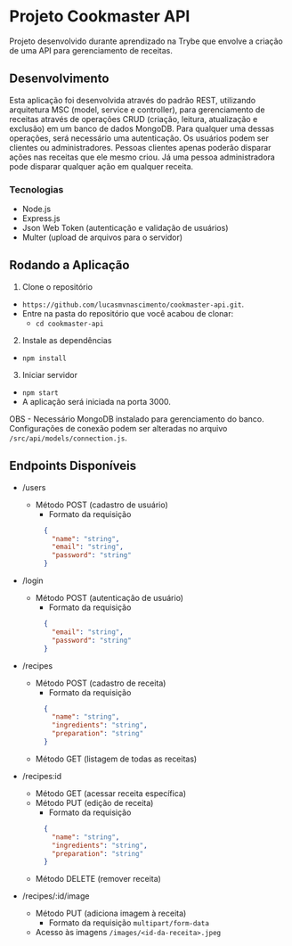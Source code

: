 # Projeto Cookmaster API

Projeto desenvolvido durante aprendizado na Trybe que envolve a criação de uma API para gerenciamento de receitas.

## Desenvolvimento

Esta aplicação foi desenvolvida através do padrão REST, utilizando arquitetura MSC (model, service e controller), para gerenciamento de receitas através de operações CRUD (criação, leitura, atualização e exclusão) em um banco de dados MongoDB. Para qualquer uma dessas operações, será necessário uma autenticação. Os usuários podem ser clientes ou administradores. Pessoas clientes apenas poderão disparar ações nas receitas que ele mesmo criou. Já uma pessoa administradora pode disparar qualquer ação em qualquer receita.

### Tecnologias

- Node.js
- Express.js
- Json Web Token (autenticação e validação de usuários)
- Multer (upload de arquivos para o servidor)

## Rodando a Aplicação

1. Clone o repositório

- `https://github.com/lucasmvnascimento/cookmaster-api.git`.
- Entre na pasta do repositório que você acabou de clonar:
  - `cd cookmaster-api`

2. Instale as dependências

- `npm install`

3. Iniciar servidor

- `npm start`
- A aplicação será iniciada na porta 3000.

OBS - Necessário MongoDB instalado para gerenciamento do banco. Configurações de conexão podem ser alteradas no arquivo `/src/api/models/connection.js`.

## Endpoints Disponíveis

- /users
  - Método POST (cadastro de usuário)
    - Formato da requisição
    ```json
      {
        "name": "string",
        "email": "string",
        "password": "string"
      }
     ```
     
     
- /login
  - Método POST (autenticação de usuário)
    - Formato da requisição
    ```json
      {
        "email": "string",
        "password": "string"
      }
     ```
     
- /recipes 
  - Método POST (cadastro de receita)
    - Formato da requisição
    ```json
      {
        "name": "string",
        "ingredients": "string",
        "preparation": "string"
      }
     ```
  - Método GET (listagem de todas as receitas)

- /recipes:id 
  - Método GET (acessar receita específica)
  - Método PUT (edição de receita)
    - Formato da requisição
    ```json
      {
        "name": "string",
        "ingredients": "string",
        "preparation": "string"
      }
     ```
  - Método DELETE (remover receita)

- /recipes/:id/image
  - Método PUT (adiciona imagem à receita)
    - Formato da requisição
      `multipart/form-data`
  - Acesso às imagens
    `/images/<id-da-receita>.jpeg`
      
